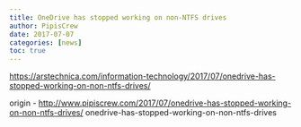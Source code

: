 ```yaml
---
title: OneDrive has stopped working on non-NTFS drives
author: PipisCrew
date: 2017-07-07
categories: [news]
toc: true
---
```


https://arstechnica.com/information-technology/2017/07/onedrive-has-stopped-working-on-non-ntfs-drives/

origin - http://www.pipiscrew.com/2017/07/onedrive-has-stopped-working-on-non-ntfs-drives/ onedrive-has-stopped-working-on-non-ntfs-drives